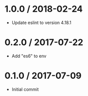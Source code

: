 1.0.0 / 2018-02-24
==================
- Update eslint to version 4.18.1

0.2.0 / 2017-07-22
==================
- Add "es6" to env

0.1.0 / 2017-07-09
==================
- Initial commit
